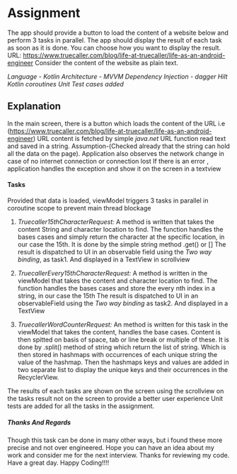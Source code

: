 # Assignment

The app should provide a button to load the content of a website below and perform 3 tasks in
parallel. The app should display the result of each task as soon as it is done. You can choose how
you want to display the result.
URL: https://www.truecaller.com/blog/life-at-truecaller/life-as-an-android-engineer
Consider the content of the website as plain text.

*Language - Kotlin
Architecture - MVVM
Dependency Injection - dagger Hilt
Kotlin coroutines
Unit Test cases added*

## Explanation

In the main screen, there is a button which loads the content of the URL i.e
(https://www.truecaller.com/blog/life-at-truecaller/life-as-an-android-engineer)
URL content is fetched by simple *java.net* URL function read text and saved in a string.
Assumption-(Checked already that the string can hold all the data on the page).
Application also observes the network change in case of no internet connection or connection lost
If there is an error , application handles the exception and show it on the screen in a textview

#### Tasks

Provided that data is loaded, viewModel triggers 3 tasks in parallel in coroutine scope to prevent main thread blockage

1. *Truecaller15thCharacterRequest:*
   A method is written that takes the content String and character location to find.
   The function handles the bases cases and simply return the character at the specific location, in our case the 15th.
   It is done by the simple string method .get() or []
   The result is dispatched to UI in an observable field using the *Two way binding*, as task1. And displayed in a TextView
   in scrollview

2. *TruecallerEvery15thCharacterRequest:*
   A method is written in the viewModel that takes the content and character location to find.
   The function handles the bases cases and store the every nth index in a string, in our case the 15th
   The result is dispatched to UI in an observableField using the *Two way binding* as task2. And displayed in a TextView

3. *TruecallerWordCounterRequest:*
   An method is written for this task in the viewModel that takes the content, handles the base cases.
   Content is then spitted on basis of space, tab or line break or multiple of these. It is done by .split() method of string
   which return the list of string. Which is then stored in hashmaps with occurrences of each unique string the value of the
   hashmap. Then the hashmaps keys and values are added in two separate list to display the unique keys and their occurrences
   in the RecyclerView.

The results of each tasks are shown on the screen using the scrollview on the tasks result not on the screen to provide a
better user experience
Unit tests are added for all the tasks in the assignment.

##### Thanks And Regards

Though this task can be done in many other ways, but i found these more precise and not over engineered.
Hope you can have an idea about my work and consider me for the next interview.
Thanks for reviewing my code.
Have a great day.
Happy Coding!!!!
